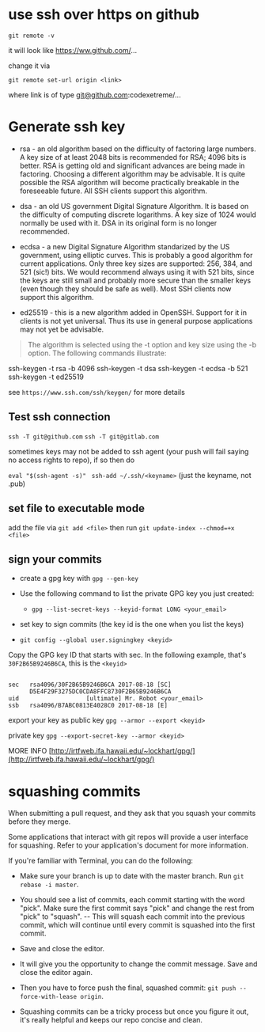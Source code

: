 # use ssh over https on github

`git remote -v`

it will look like https://ww.github.com/...

change it via

`git remote set-url origin <link>`

where link is of type git@github.com:codexetreme/...


# Generate ssh key 

- rsa - an old algorithm based on the difficulty of factoring large numbers. A key size of at least 2048 bits is recommended for RSA; 4096 bits is better. RSA is getting old and significant advances are being made in factoring. Choosing a different algorithm may be advisable. It is quite possible the RSA algorithm will become practically breakable in the foreseeable future. All SSH clients support this algorithm.

- dsa - an old US government Digital Signature Algorithm. It is based on the difficulty of computing discrete logarithms. A key size of 1024 would normally be used with it. DSA in its original form is no longer recommended.
- ecdsa - a new Digital Signature Algorithm standarized by the US government, using elliptic curves. This is probably a good algorithm for current applications. Only three key sizes are supported: 256, 384, and 521 (sic!) bits. We would recommend always using it with 521 bits, since the keys are still small and probably more secure than the smaller keys (even though they should be safe as well). Most SSH clients now support this algorithm.

- ed25519 - this is a new algorithm added in OpenSSH. Support for it in clients is not yet universal. Thus its use in general purpose applications may not yet be advisable.

> The algorithm is selected using the -t option and key size using the -b option. The following commands illustrate:

ssh-keygen -t rsa -b 4096
ssh-keygen -t dsa
ssh-keygen -t ecdsa -b 521
ssh-keygen -t ed25519

see `https://www.ssh.com/ssh/keygen/` for more details


## Test ssh connection 

`ssh -T git@github.com`
`ssh -T git@gitlab.com`

sometimes keys may not be added to ssh agent (your push will fail saying no access rights to repo), if so then do

`eval "$(ssh-agent -s)" `
`ssh-add ~/.ssh/<keyname>` (just the keyname, not <keyname>.pub)


## set file to executable mode
add the file via `git add <file>`
then run `git update-index --chmod=+x <file>`

## sign your commits

- create a gpg key with `gpg --gen-key`
- Use the following command to list the private GPG key you just created:
    - `gpg --list-secret-keys --keyid-format LONG <your_email>`

- set key to sign commits (the key id is the one when you list the keys)
- `git config --global user.signingkey <keyid>`

Copy the GPG key ID that starts with sec. In the following example, that's `30F2B65B9246B6CA`, this is the `<keyid>`
```

sec   rsa4096/30F2B65B9246B6CA 2017-08-18 [SC]
      D5E4F29F3275DC0CDA8FFC8730F2B65B9246B6CA
uid                   [ultimate] Mr. Robot <your_email>
ssb   rsa4096/B7ABC0813E4028C0 2017-08-18 [E]
```

export your key as 
public key
`gpg --armor --export <keyid>`

private key
`gpg --export-secret-key --armor <keyid>`


MORE INFO [http://irtfweb.ifa.hawaii.edu/~lockhart/gpg/](http://irtfweb.ifa.hawaii.edu/~lockhart/gpg/)



# squashing commits 

When submitting a pull request, and they ask that you squash your commits before they merge.

Some applications that interact with git repos will provide a user interface for squashing. Refer to your application's document for more information.

If you're familiar with Terminal, you can do the following:

- Make sure your branch is up to date with the master branch.
Run `git rebase -i master`.

- You should see a list of commits, each commit starting with the word "pick".
Make sure the first commit says "pick" and change the rest from "pick" to "squash". -- This will squash each commit into the previous commit, which will continue until every commit is squashed into the first commit.

- Save and close the editor.

- It will give you the opportunity to change the commit message.
Save and close the editor again.

- Then you have to force push the final, squashed commit: `git push --force-with-lease origin`.

- Squashing commits can be a tricky process but once you figure it out, it's really helpful and keeps our repo concise and clean.
